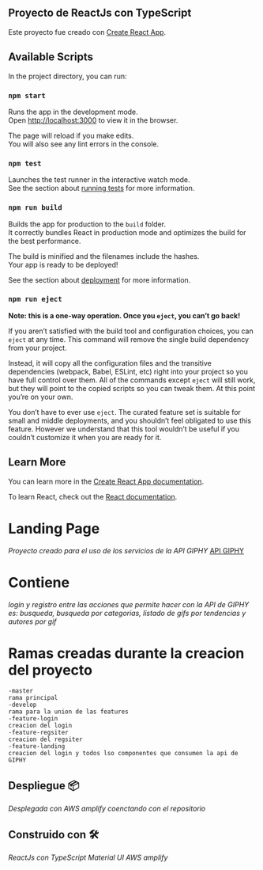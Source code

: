 ## Proyecto de ReactJs con TypeScript

Este proyecto fue creado con [Create React App](https://github.com/facebook/create-react-app).

## Available Scripts

In the project directory, you can run:

### `npm start`

Runs the app in the development mode.<br />
Open [http://localhost:3000](http://localhost:3000) to view it in the browser.

The page will reload if you make edits.<br />
You will also see any lint errors in the console.

### `npm test`

Launches the test runner in the interactive watch mode.<br />
See the section about [running tests](https://facebook.github.io/create-react-app/docs/running-tests) for more information.

### `npm run build`

Builds the app for production to the `build` folder.<br />
It correctly bundles React in production mode and optimizes the build for the best performance.

The build is minified and the filenames include the hashes.<br />
Your app is ready to be deployed!

See the section about [deployment](https://facebook.github.io/create-react-app/docs/deployment) for more information.

### `npm run eject`

**Note: this is a one-way operation. Once you `eject`, you can’t go back!**

If you aren’t satisfied with the build tool and configuration choices, you can `eject` at any time. This command will remove the single build dependency from your project.

Instead, it will copy all the configuration files and the transitive dependencies (webpack, Babel, ESLint, etc) right into your project so you have full control over them. All of the commands except `eject` will still work, but they will point to the copied scripts so you can tweak them. At this point you’re on your own.

You don’t have to ever use `eject`. The curated feature set is suitable for small and middle deployments, and you shouldn’t feel obligated to use this feature. However we understand that this tool wouldn’t be useful if you couldn’t customize it when you are ready for it.

## Learn More

You can learn more in the [Create React App documentation](https://facebook.github.io/create-react-app/docs/getting-started).

To learn React, check out the [React documentation](https://reactjs.org/).


# Landing Page 

_Proyecto creado para el uso de los servicios de la API GIPHY_ [API GIPHY](https://developers.giphy.com/)

# Contiene
_login y registro_
_entre las acciones que permite hacer con la API de GIPHY es: busqueda, busqueda por categorias, listado de gifs por tendencias y autores por gif_
# Ramas creadas durante la creacion del proyecto
    -master
    rama principal
    -develop
    rama para la union de las features
    -feature-login
    creacion del login
    -feature-regsiter
    creacion del regsiter
    -feature-landing
    creacion del login y todos lso componentes que consumen la api de GIPHY

## Despliegue 📦

_Desplegada con AWS amplify coenctando con el repositorio_

## Construido con 🛠️

_ReactJs con TypeScript_
_Material UI_
_AWS amplify_
